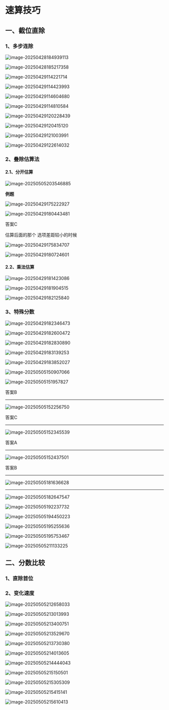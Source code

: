 # 速算技巧

## 一、截位直除

### 1、多步连除

![image-20250428184939113](./assets/image-20250428184939113.png)

![image-20250428185217358](./assets/image-20250428185217358.png)

![image-20250429114221714](./assets/image-20250429114221714.png)

![image-20250429114423993](./assets/image-20250429114423993.png)

![image-20250429114604680](./assets/image-20250429114604680.png)

![image-20250429114810584](./assets/image-20250429114810584.png)

![image-20250429120228439](./assets/image-20250429120228439.png)

![image-20250429120415120](./assets/image-20250429120415120.png)

![image-20250429121003991](./assets/image-20250429121003991.png)

![image-20250429122614032](./assets/image-20250429122614032.png)

### 2、叠除估算法

#### 2.1、分开估算

![image-20250505203546885](./assets/image-20250505203546885.png)

**例题**

![image-20250429175222927](./assets/image-20250429175222927.png)

![image-20250429180443481](./assets/image-20250429180443481.png)

答案C

估算后面的那个 选项差距较小的时候

![image-20250429175834707](./assets/image-20250429175834707.png)

![image-20250429180724601](./assets/image-20250429180724601.png)

#### 2.2、乘法估算

![image-20250429181423086](./assets/image-20250429181423086.png)

 ![image-20250429181904515](./assets/image-20250429181904515.png)

![image-20250429182125840](./assets/image-20250429182125840.png)

### 3、特殊分数

 

![image-20250429182346473](./assets/image-20250429182346473.png)

![image-20250429182600472](./assets/image-20250429182600472.png)

![image-20250429182830890](./assets/image-20250429182830890.png)

![image-20250429183139253](./assets/image-20250429183139253.png)

![image-20250429183852027](./assets/image-20250429183852027.png)

![image-20250505150907066](./assets/image-20250505150907066.png)

![image-20250505151957827](./assets/image-20250505151957827.png)

答案B

---



![image-20250505152256750](./assets/image-20250505152256750.png)

答案C

---

![image-20250505152345539](./assets/image-20250505152345539.png)

答案A

---

![image-20250505152437501](./assets/image-20250505152437501.png)

答案B

---

![image-20250505181636628](./assets/image-20250505181636628.png)

---

![image-20250505182647547](./assets/image-20250505182647547.png)

![image-20250505192237732](./assets/image-20250505192237732.png)

![image-20250505194450223](./assets/image-20250505194450223.png)

![image-20250505195255636](./assets/image-20250505195255636.png)

![image-20250505195753467](./assets/image-20250505195753467.png)

![image-20250505211133225](./assets/image-20250505211133225.png)

## 二、分数比较

### 1、直除首位

### 2、变化速度

![image-20250505212658033](./assets/image-20250505212658033.png)

![image-20250505213013993](./assets/image-20250505213013993.png)

![image-20250505213400751](./assets/image-20250505213400751.png)

![image-20250505213529670](./assets/image-20250505213529670.png)

![image-20250505213730380](./assets/image-20250505213730380.png)

![image-20250505214013605](./assets/image-20250505214013605.png)

![image-20250505214444043](./assets/image-20250505214444043.png)

![image-20250505215150501](./assets/image-20250505215150501.png)

![image-20250505215305309](./assets/image-20250505215305309.png)

![image-20250505215415141](./assets/image-20250505215415141.png)

![image-20250505215610413](./assets/image-20250505215610413.png)